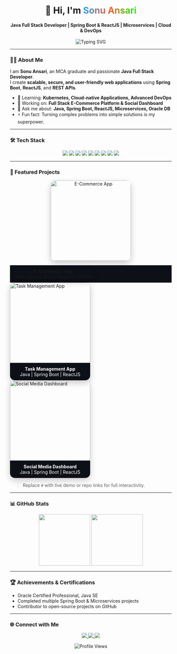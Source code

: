 <!-- ================= Header ================= -->
<h1 align="center">
  👋 Hi, I'm <span style="background: linear-gradient(90deg, #1DA1F2, #FF5733, #00FF00); -webkit-background-clip: text; color: transparent;">Sonu Ansari</span>
</h1>
<h4 align="center">Java Full Stack Developer | Spring Boot & ReactJS | Microservices | Cloud & DevOps</h4>

<p align="center">
  <img src="https://readme-typing-svg.herokuapp.com?font=Fira+Code&size=24&pause=1000&color=1DA1F2&center=true&vCenter=true&width=700&lines=Building+Modern+Web+Applications💻;Clean+Code+%26+Best+Practices✨;Delivering+Secure+%26+Scalable+Solutions🔒" alt="Typing SVG">
</p>

---

### 👨‍💻 About Me
I am **Sonu Ansari**, an MCA graduate and passionate **Java Full Stack Developer**.  
I create **scalable, secure, and user-friendly web applications** using **Spring Boot**, **ReactJS**, and **REST APIs**.  

- 🌱 Learning: **Kubernetes, Cloud-native Applications, Advanced DevOps**  
- 🔭 Working on: **Full Stack E-Commerce Platform & Social Dashboard**  
- 💬 Ask me about: **Java, Spring Boot, ReactJS, Microservices, Oracle DB**  
- ⚡ Fun fact: Turning complex problems into simple solutions is my superpower.  

---

### 🛠 Tech Stack
<p align="center">
  <img src="https://img.shields.io/badge/Java-007396?style=for-the-badge&logo=java&logoColor=white">
  <img src="https://img.shields.io/badge/SpringBoot-6DB33F?style=for-the-badge&logo=springboot&logoColor=white">
  <img src="https://img.shields.io/badge/ReactJS-61DAFB?style=for-the-badge&logo=react&logoColor=black">
  <img src="https://img.shields.io/badge/HTML5-E34F26?style=for-the-badge&logo=html5&logoColor=white">
  <img src="https://img.shields.io/badge/CSS3-1572B6?style=for-the-badge&logo=css3&logoColor=white">
  <img src="https://img.shields.io/badge/JavaScript-F7DF1E?style=for-the-badge&logo=javascript&logoColor=black">
  <img src="https://img.shields.io/badge/Oracle-F80000?style=for-the-badge&logo=oracle&logoColor=white">
  <img src="https://img.shields.io/badge/Docker-2496ED?style=for-the-badge&logo=docker&logoColor=white">
  <img src="https://img.shields.io/badge/Kubernetes-326CE5?style=for-the-badge&logo=kubernetes&logoColor=white">
</p>

---

### 🌟 Featured Projects
<p align="center" style="display:flex; gap:25px; flex-wrap:wrap; justify-content:center;">

<a href="#" style="text-decoration:none; border-radius:15px; overflow:hidden; box-shadow:0 8px 20px rgba(0,0,0,0.2); transition:0.3s; display:block; width:250px;">
  <img src="https://media.giphy.com/media/3o6Mbo2sCVJgX8cXl6/giphy.gif" alt="E-Commerce App" width="250" style="display:block;">
  <div style="padding:10px; background:#0d1117; color:white; text-align:center;">
    <b>E-Commerce App</b><br>
    Java | Spring Boot | ReactJS | Oracle
  </div>
</a>

<a href="#" style="text-decoration:none; border-radius:15px; overflow:hidden; box-shadow:0 8px 20px rgba(0,0,0,0.2); transition:0.3s; display:block; width:250px;">
  <img src="https://media.giphy.com/media/l4HodBpDmoMA5p9bG/giphy.gif" alt="Task Management App" width="250" style="display:block;">
  <div style="padding:10px; background:#0d1117; color:white; text-align:center;">
    <b>Task Management App</b><br>
    Java | Spring Boot | ReactJS
  </div>
</a>

<a href="#" style="text-decoration:none; border-radius:15px; overflow:hidden; box-shadow:0 8px 20px rgba(0,0,0,0.2); transition:0.3s; display:block; width:250px;">
  <img src="https://media.giphy.com/media/xT0GqF8cdH8bf3ZV0A/giphy.gif" alt="Social Media Dashboard" width="250" style="display:block;">
  <div style="padding:10px; background:#0d1117; color:white; text-align:center;">
    <b>Social Media Dashboard</b><br>
    Java | Spring Boot | ReactJS
  </div>
</a>

</p>

> Replace `#` with live demo or repo links for full interactivity.

---

### 📊 GitHub Stats
<p align="center">
  <img src="https://github-readme-stats.vercel.app/api?username=SonuAnsari1998&show_icons=true&theme=radical&hide_border=false&bg_color=0d1117&title_color=FF5733" height="160">
  <img src="https://github-readme-streak-stats.herokuapp.com/?user=SonuAnsari1998&theme=radical&hide_border=false&background=0d1117&fire=FF5733" height="160">
</p>

---

### 🏆 Achievements & Certifications
- Oracle Certified Professional, Java SE  
- Completed multiple Spring Boot & Microservices projects  
- Contributor to open-source projects on GitHub  

---

### 🌐 Connect with Me
<p align="center">
  <a href="https://www.linkedin.com/in/sonu-ansari-49081b36b?utm_source=share&utm_campaign=share_via&utm_content=profile&utm_medium=android_app" target="_blank">
    <img src="https://img.shields.io/badge/-LinkedIn-0A66C2?style=for-the-badge&logo=linkedin&logoColor=white">
  </a>
  
  <a href="https://twitter.com/yourprofile" target="_blank">
    <img src="https://img.shields.io/badge/-Twitter-1DA1F2?style=for-the-badge&logo=twitter&logoColor=white">
  </a>
  
  <a href="mailto:your_email@example.com">
    <img src="https://img.shields.io/badge/-Email-D14836?style=for-the-badge&logo=gmail&logoColor=white">
  </a>
</p>

<p align="center">
  <img src="https://komarev.com/ghpvc/?username=SonuAnsari1998&label=Profile%20Views&color=blue&style=flat" alt="Profile Views"/>
</p>
